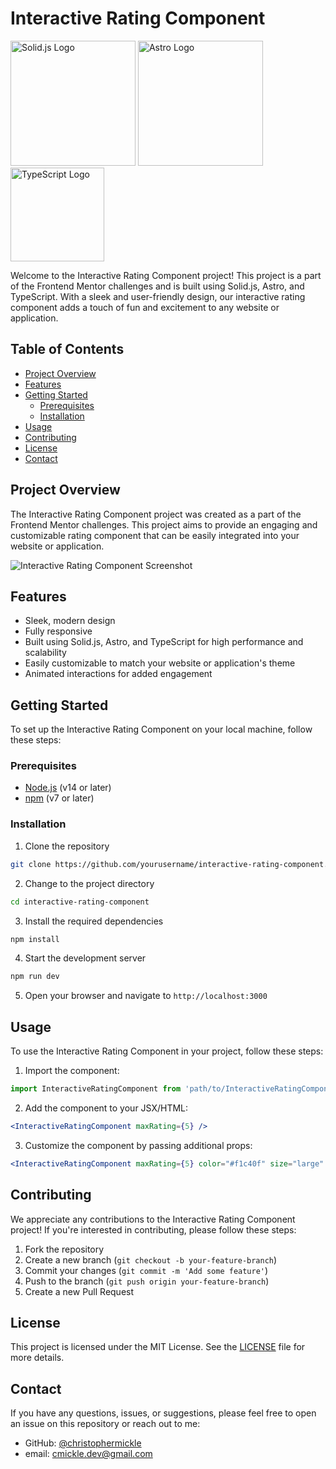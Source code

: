 # Interactive Rating Component
  <a href="https://solidjs.com"><img src="https://www.solidjs.com/img/logo/with-wordmark/logo.svg" alt="Solid.js Logo" width="200" /></a>
  <a href="https://astro.build"><img src="https://astro.build/assets/press/astro-logo-light.svg" alt="Astro Logo" width="200" /></a>
  <a href="https://www.typescriptlang.org"><img src="https://upload.wikimedia.org/wikipedia/commons/2/29/TypeScript_Logo_%28Blue%29.svg" alt="TypeScript Logo" width="150" /></a>




Welcome to the Interactive Rating Component project! This project is a part of the Frontend Mentor challenges and is built using Solid.js, Astro, and TypeScript. With a sleek and user-friendly design, our interactive rating component adds a touch of fun and excitement to any website or application.

## Table of Contents

- [Project Overview](#project-overview)
- [Features](#features)
- [Getting Started](#getting-started)
  - [Prerequisites](#prerequisites)
  - [Installation](#installation)
- [Usage](#usage)
- [Contributing](#contributing)
- [License](#license)
- [Contact](#contact)

## Project Overview

The Interactive Rating Component project was created as a part of the Frontend Mentor challenges. This project aims to provide an engaging and customizable rating component that can be easily integrated into your website or application.

![Interactive Rating Component Screenshot](https://your-rating-component-screenshot-url)

## Features

- Sleek, modern design
- Fully responsive
- Built using Solid.js, Astro, and TypeScript for high performance and scalability
- Easily customizable to match your website or application's theme
- Animated interactions for added engagement

## Getting Started

To set up the Interactive Rating Component on your local machine, follow these steps:

### Prerequisites

- [Node.js](https://nodejs.org/) (v14 or later)
- [npm](https://www.npmjs.com/) (v7 or later)

### Installation

1. Clone the repository

```sh
git clone https://github.com/yourusername/interactive-rating-component.git
```

2. Change to the project directory

```sh
cd interactive-rating-component
```

3. Install the required dependencies

```sh
npm install
```

4. Start the development server

```sh
npm run dev
```

5. Open your browser and navigate to `http://localhost:3000`

## Usage

To use the Interactive Rating Component in your project, follow these steps:

1. Import the component:

```javascript
import InteractiveRatingComponent from 'path/to/InteractiveRatingComponent';
```

2. Add the component to your JSX/HTML:

```jsx
<InteractiveRatingComponent maxRating={5} />
```

3. Customize the component by passing additional props:

```jsx
<InteractiveRatingComponent maxRating={5} color="#f1c40f" size="large" />
```

## Contributing

We appreciate any contributions to the Interactive Rating Component project! If you're interested in contributing, please follow these steps:

1. Fork the repository
2. Create a new branch (`git checkout -b your-feature-branch`)
3. Commit your changes (`git commit -m 'Add some feature'`)
4. Push to the branch (`git push origin your-feature-branch`)
5. Create a new Pull Request

## License

This project is licensed under the MIT License. See the [LICENSE](LICENSE) file for more details.

## Contact

If you have any questions, issues, or suggestions, please feel free to open an issue on this repository or reach out to me:

- GitHub: [@christophermickle](https://github.com/christophermickle)
- email: cmickle.dev@gmail.com
